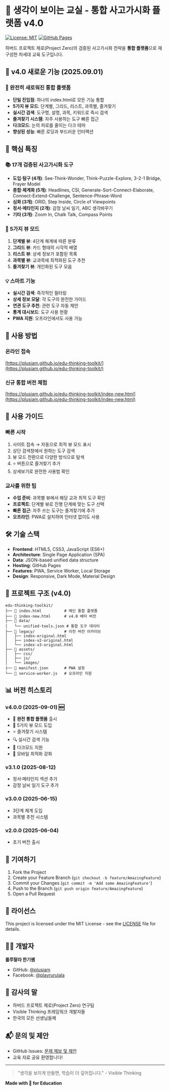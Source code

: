 # 🧠 생각이 보이는 교실 - 통합 사고가시화 플랫폼 v4.0

[![License: MIT](https://img.shields.io/badge/License-MIT-yellow.svg)](https://opensource.org/licenses/MIT)
[![GitHub Pages](https://img.shields.io/badge/GitHub-Pages-blue)](https://plusiam.github.io/edu-thinking-toolkit/)

하버드 프로젝트 제로(Project Zero)의 검증된 사고가시화 전략을 **통합 플랫폼**으로 재구성한 차세대 교육 도구입니다.

## 🎉 v4.0 새로운 기능 (2025.09.01)

### 🚀 완전히 새로워진 통합 플랫폼
- **단일 진입점**: 하나의 index.html로 모든 기능 통합
- **5가지 뷰 모드**: 단계별, 그리드, 리스트, 과목별, 즐겨찾기
- **실시간 검색**: 도구명, 설명, 과목, 키워드로 즉시 검색
- **즐겨찾기 시스템**: 자주 사용하는 도구 빠른 접근
- **다크모드**: 눈의 피로를 줄이는 다크 테마
- **향상된 성능**: 빠른 로딩과 부드러운 인터랙션

## 🌟 핵심 특징

### 📚 17개 검증된 사고가시화 도구
- **도입·탐구 (4개)**: See-Think-Wonder, Think-Puzzle-Explore, 3-2-1 Bridge, Frayer Model
- **종합·체계화 (5개)**: Headlines, CSI, Generate-Sort-Connect-Elaborate, Connect-Extend-Challenge, Sentence-Phrase-Word
- **심화 (3개)**: ORID, Step Inside, Circle of Viewpoints
- **정서·메타인지 (2개)**: 감정 날씨 일기, ABC 생각바꾸기
- **기타 (3개)**: Zoom In, Chalk Talk, Compass Points

### 🎯 5가지 뷰 모드
1. **단계별 뷰**: 4단계 체계에 따른 분류
2. **그리드 뷰**: 카드 형태의 시각적 배열
3. **리스트 뷰**: 상세 정보가 포함된 목록
4. **과목별 뷰**: 교과목에 최적화된 도구 추천
5. **즐겨찾기 뷰**: 개인화된 도구 모음

### 💡 스마트 기능
- **실시간 검색**: 즉각적인 필터링
- **상세 정보 모달**: 각 도구의 완전한 가이드
- **연관 도구 추천**: 관련 도구 자동 제안
- **통계 대시보드**: 도구 사용 현황
- **PWA 지원**: 오프라인에서도 사용 가능

## 🚀 사용 방법

### 온라인 접속
[https://plusiam.github.io/edu-thinking-toolkit/](https://plusiam.github.io/edu-thinking-toolkit/)

### 신규 통합 버전 체험
[https://plusiam.github.io/edu-thinking-toolkit/index-new.html](https://plusiam.github.io/edu-thinking-toolkit/index-new.html)

## 📱 사용 가이드

### 빠른 시작
1. 사이트 접속 → 자동으로 최적 뷰 모드 표시
2. 상단 검색창에서 원하는 도구 검색
3. 뷰 모드 전환으로 다양한 방식으로 탐색
4. ⭐ 버튼으로 즐겨찾기 추가
5. 상세보기로 완전한 사용법 확인

### 교사를 위한 팁
- **수업 준비**: 과목별 뷰에서 해당 교과 최적 도구 확인
- **프로젝트**: 단계별 뷰로 진행 단계에 맞는 도구 선택
- **빠른 접근**: 자주 쓰는 도구는 즐겨찾기에 추가
- **오프라인**: PWA로 설치하여 인터넷 없이도 사용

## 🛠️ 기술 스택

- **Frontend**: HTML5, CSS3, JavaScript (ES6+)
- **Architecture**: Single Page Application (SPA)
- **Data**: JSON-based unified data structure
- **Hosting**: GitHub Pages
- **Features**: PWA, Service Worker, Local Storage
- **Design**: Responsive, Dark Mode, Material Design

## 📂 프로젝트 구조 (v4.0)

```
edu-thinking-toolkit/
├── 📄 index.html          # 메인 통합 플랫폼
├── 📄 index-new.html      # v4.0 베타 버전
├── 📁 data/
│   └── unified-tools.json # 통합 도구 데이터
├── 📁 legacy/             # 이전 버전 아카이브
│   ├── index-original.html
│   ├── index-v2-original.html
│   └── index-v3-original.html
├── 📁 assets/
│   ├── css/
│   ├── js/
│   └── images/
├── 📄 manifest.json       # PWA 설정
└── 📄 service-worker.js   # 오프라인 지원
```

## 📊 버전 히스토리

### v4.0.0 (2025-09-01) 🆕
- 🚀 **완전 통합 플랫폼** 출시
- 🎯 5가지 뷰 모드 도입
- ⭐ 즐겨찾기 시스템
- 🔍 실시간 검색 기능
- 🌙 다크모드 지원
- 📱 모바일 최적화 강화

### v3.1.0 (2025-08-12)
- 정서·메타인지 섹션 추가
- 감정 날씨 일기 도구 추가

### v3.0.0 (2025-06-15)
- 3단계 체계 도입
- 과목별 추천 시스템

### v2.0.0 (2025-06-04)
- 초기 버전 출시

## 🤝 기여하기

1. Fork the Project
2. Create your Feature Branch (`git checkout -b feature/AmazingFeature`)
3. Commit your Changes (`git commit -m 'Add some AmazingFeature'`)
4. Push to the Branch (`git push origin feature/AmazingFeature`)
5. Open a Pull Request

## 📝 라이선스

This project is licensed under the MIT License - see the [LICENSE](LICENSE) file for details.

## 👨‍🏫 개발자

**룰루랄라 한기쌤**
- GitHub: [@plusiam](https://github.com/plusiam)
- Facebook: [@playrurulala](https://www.facebook.com/playrurulala)

## 🙏 감사의 말

- 하버드 프로젝트 제로(Project Zero) 연구팀
- Visible Thinking 프레임워크 개발자들
- 한국의 모든 선생님들께

## 📬 문의 및 제안

- GitHub Issues: [문제 제보 및 제안](https://github.com/plusiam/edu-thinking-toolkit/issues)
- 교육 자료 공유 환영합니다!

---

> "생각을 보이게 만들면, 학습이 더 깊어집니다." - Visible Thinking

**Made with 💝 for Education**
